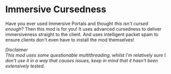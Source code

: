 # Immersive Cursedness

Have you ever used Immersive Portals and thought *this isn't cursed enough*? Then this mod is for you!
It uses advanced cursedness to deliver immersiveness straight to the client. And uses intelligent packet spam to ensure clients don't even have to install the mod themselves!

*Disclaimer  
This mod uses some questionable multithreading, whilst I'm relatively sure I don't use it in a way that causes issues, keep in mind that it hasn't been extensively tested.*